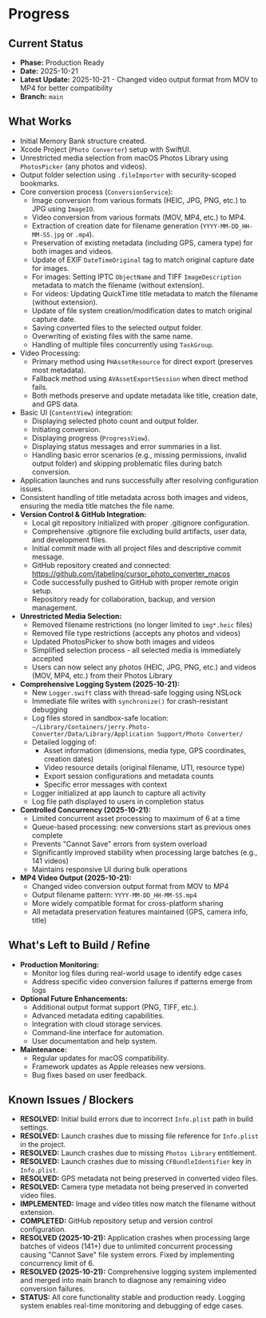 # Progress

## Current Status

*   **Phase:** Production Ready
*   **Date:** 2025-10-21
*   **Latest Update:** 2025-10-21 - Changed video output format from MOV to MP4 for better compatibility
*   **Branch:** `main`

## What Works

*   Initial Memory Bank structure created.
*   Xcode Project (`Photo Converter`) setup with SwiftUI.
*   Unrestricted media selection from macOS Photos Library using `PhotosPicker` (any photos and videos).
*   Output folder selection using `.fileImporter` with security-scoped bookmarks.
*   Core conversion process (`ConversionService`):
    *   Image conversion from various formats (HEIC, JPG, PNG, etc.) to JPG using `ImageIO`.
    *   Video conversion from various formats (MOV, MP4, etc.) to MP4.
    *   Extraction of creation date for filename generation (`YYYY-MM-DD_HH-MM-SS.jpg` or `.mp4`).
    *   Preservation of existing metadata (including GPS, camera type) for both images and videos.
    *   Update of EXIF `DateTimeOriginal` tag to match original capture date for images.
    *   For images: Setting IPTC `ObjectName` and TIFF `ImageDescription` metadata to match the filename (without extension).
    *   For videos: Updating QuickTime title metadata to match the filename (without extension).
    *   Update of file system creation/modification dates to match original capture date.
    *   Saving converted files to the selected output folder.
    *   Overwriting of existing files with the same name.
    *   Handling of multiple files concurrently using `TaskGroup`.
*   Video Processing:
    *   Primary method using `PHAssetResource` for direct export (preserves most metadata).
    *   Fallback method using `AVAssetExportSession` when direct method fails.
    *   Both methods preserve and update metadata like title, creation date, and GPS data.
*   Basic UI (`ContentView`) integration:
    *   Displaying selected photo count and output folder.
    *   Initiating conversion.
    *   Displaying progress (`ProgressView`).
    *   Displaying status messages and error summaries in a list.
    *   Handling basic error scenarios (e.g., missing permissions, invalid output folder) and skipping problematic files during batch conversion.
*   Application launches and runs successfully after resolving configuration issues.
*   Consistent handling of title metadata across both images and videos, ensuring the media title matches the file name.
*   **Version Control & GitHub Integration:**
    *   Local git repository initialized with proper .gitignore configuration.
    *   Comprehensive .gitignore file excluding build artifacts, user data, and development files.
    *   Initial commit made with all project files and descriptive commit message.
    *   GitHub repository created and connected: https://github.com/jtabeling/cursor_photo_converter_macos
    *   Code successfully pushed to GitHub with proper remote origin setup.
    *   Repository ready for collaboration, backup, and version management.
*   **Unrestricted Media Selection:**
    *   Removed filename restrictions (no longer limited to `img*.heic` files)
    *   Removed file type restrictions (accepts any photos and videos)
    *   Updated PhotosPicker to show both images and videos
    *   Simplified selection process - all selected media is immediately accepted
    *   Users can now select any photos (HEIC, JPG, PNG, etc.) and videos (MOV, MP4, etc.) from their Photos Library
*   **Comprehensive Logging System (2025-10-21):**
    *   New `Logger.swift` class with thread-safe logging using NSLock
    *   Immediate file writes with `synchronize()` for crash-resistant debugging
    *   Log files stored in sandbox-safe location: `~/Library/Containers/jerry.Photo-Converter/Data/Library/Application Support/Photo Converter/`
    *   Detailed logging of:
        *   Asset information (dimensions, media type, GPS coordinates, creation dates)
        *   Video resource details (original filename, UTI, resource type)
        *   Export session configurations and metadata counts
        *   Specific error messages with context
    *   Logger initialized at app launch to capture all activity
    *   Log file path displayed to users in completion status
*   **Controlled Concurrency (2025-10-21):**
    *   Limited concurrent asset processing to maximum of 6 at a time
    *   Queue-based processing: new conversions start as previous ones complete
    *   Prevents "Cannot Save" errors from system overload
    *   Significantly improved stability when processing large batches (e.g., 141 videos)
    *   Maintains responsive UI during bulk operations
*   **MP4 Video Output (2025-10-21):**
    *   Changed video conversion output format from MOV to MP4
    *   Output filename pattern: `YYYY-MM-DD_HH-MM-SS.mp4`
    *   More widely compatible format for cross-platform sharing
    *   All metadata preservation features maintained (GPS, camera info, title)

## What's Left to Build / Refine

*   **Production Monitoring:**
    *   Monitor log files during real-world usage to identify edge cases
    *   Address specific video conversion failures if patterns emerge from logs
*   **Optional Future Enhancements:**
    *   Additional output format support (PNG, TIFF, etc.).
    *   Advanced metadata editing capabilities.
    *   Integration with cloud storage services.
    *   Command-line interface for automation.
    *   User documentation and help system.
*   **Maintenance:**
    *   Regular updates for macOS compatibility.
    *   Framework updates as Apple releases new versions.
    *   Bug fixes based on user feedback.

## Known Issues / Blockers

*   **RESOLVED:** Initial build errors due to incorrect `Info.plist` path in build settings.
*   **RESOLVED:** Launch crashes due to missing file reference for `Info.plist` in the project.
*   **RESOLVED:** Launch crashes due to missing `Photos Library` entitlement.
*   **RESOLVED:** Launch crashes due to missing `CFBundleIdentifier` key in `Info.plist`.
*   **RESOLVED:** GPS metadata not being preserved in converted video files.
*   **RESOLVED:** Camera type metadata not being preserved in converted video files.
*   **IMPLEMENTED:** Image and video titles now match the filename without extension.
*   **COMPLETED:** GitHub repository setup and version control configuration.
*   **RESOLVED (2025-10-21):** Application crashes when processing large batches of videos (141+) due to unlimited concurrent processing causing "Cannot Save" file system errors. Fixed by implementing concurrency limit of 6.
*   **RESOLVED (2025-10-21):** Comprehensive logging system implemented and merged into main branch to diagnose any remaining video conversion failures.
*   **STATUS:** All core functionality stable and production ready. Logging system enables real-time monitoring and debugging of edge cases. 
